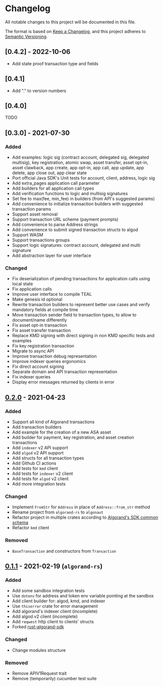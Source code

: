 # Changelog

All notable changes to this project will be documented in this file.

The format is based on [Keep a Changelog](https://keepachangelog.com/en/1.0.0/),
and this project adheres to [Semantic Versioning](https://semver.org/spec/v2.0.0.html).

## [0.4.2] - 2022-10-06

- Add state proof transaction type and fields

## [0.4.1]

- Add "." to version numbers

## [0.4.0]

TODO

## [0.3.0] - 2021-07-30

### Added

- Add examples: logic sig (contract account, delegated sig, delegated
  multisig), key registration, atomic swap, asset transfer, asset opt-in, asset
  clawback, app create, app opt-in, app call, app update, app delete, app close out, app
  clear state
- Port official Java SDK's Unit tests for account, client, address, logic sig
- Add extra_pages application call parameter
- Add builders for all application call types
- Add verification functions to logic and multisig signatures
- Set fee to max(fee, min_fee) in builders (from API's suggested params)
- Add convenience to initialize transaction builders with suggested transaction params
- Support asset removal
- Support transaction URL scheme (payment prompts)
- Add convenience to parse Address strings
- Add convenience to submit signed transaction structs to algod
- Support WASM
- Support transactions groups
- Support logic signatures: contract account, delegated and multi signature
- Add abstraction layer for user interface

### Changed

- Fix deserialization of pending transactions for application calls using local state
- Fix application calls
- Improve user interface to compile TEAL
- Make genesis id optional
- Rewrite transaction builders to represent better use cases and verify mandatory fields at compile time
- Move transaction sender field to transaction types, to allow to document/name differently
- Fix asset opt-in transaction
- Fix asset transfer transaction
- Replace KMD signing with direct signing in non KMD specific tests and examples
- Fix key registration transaction
- Migrate to async API
- Improve transaction debug representation
- Improve indexer queries ergonomics
- Fix direct account signing
- Separate domain and API transaction representation
- Fix indexer queries
- Display error messages returned by clients in error

## [0.2.0] - 2021-04-23

### Added

- Support all kind of Algorand transactions
- Add transaction builders
- Add example for the creation of a new ASA asset
- Add builder for payment, key registration, and asset creation transactions
- Add `indexer` v2 API support
- Add `algod` v2 API support
- Add structs for all transaction types
- Add Github CI actions
- Add tests for `kmd` client
- Add tests for `indexer` v2 client
- Add tests for `algod` v2 client
- Add more integration tests

### Changed

- Implement `FromStr` for `Address` in place of `Address::from_str` method
- Rename project from `algorand-rs` to `algonaut`
- Refactor project in multiple crates according to [Algorand's SDK common schema](https://github.com/algorand/algorand-sdk-testing#sdk-overview)
- Refactor `kmd` client

### Removed

- `BaseTransaction` and constructors from `Transaction`

## [0.1.1] - 2021-02-19 (`algorand-rs`)

### Added

- Add some sandbox integration tests
- Use `dotenv` for address and token env variable pointing at the sandbox
- Add client builder for: algod, kmd, and indexer
- Use `thiserror` crate for error management
- Add algorand's indexer client (incomplete)
- Add algod v2 client (incomplete)
- Add `reqwest` http client to clients' structs
- Forked [rust-algorand-sdk](https://github.com/mraof/rust-algorand-sdk)

### Changed

- Change modules structure

### Removed

- Remove APIV1Request trait
- Remove (temporarily) cucumber test suite

[unreleased]: https://github.com/manuelmauro/algonaut/compare/v0.2.0...HEAD
[0.2.0]: https://github.com/manuelmauro/algonaut/compare/v0.1.1...v0.2.0
[0.1.1]: https://github.com/manuelmauro/algonaut/releases/tag/v0.1.1
